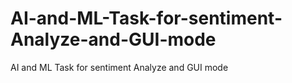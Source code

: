 # AI-and-ML-Task-for-sentiment-Analyze-and-GUI-mode
AI and ML Task for sentiment Analyze and GUI mode
